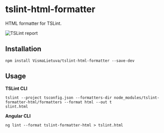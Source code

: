 # tslint-html-formatter
HTML formatter for TSLint.

![TSLint report](https://user-images.githubusercontent.com/6364586/32483253-84e35194-c39b-11e7-84ad-8aedbe607893.png)

## Installation
```
npm install VismaLietuva/tslint-html-formatter --save-dev
```

## Usage
**TSLint CLI**
```
tslint --project tsconfig.json --formatters-dir node_modules/tslint-formatter-html/formatters --format html --out t
slint.html
```

**Angular CLI**
```
ng lint --format tslint-formatter-html > tslint.html
```
